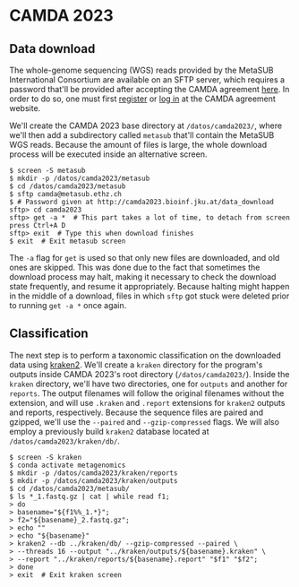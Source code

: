 # CAMDA 2023

## Data download

The whole-genome sequencing (WGS) reads provided by the MetaSUB International Consortium are available on an SFTP server, which requires a password that'll be provided after accepting the CAMDA agreement [here](http://camda2023.bioinf.jku.at/agreement). In order to do so, one must first [register](http://camda2023.bioinf.jku.at/agreement?do=register) or [log in](http://camda2023.bioinf.jku.at/agreement?do=login) at the CAMDA agreement website.

We'll create the CAMDA 2023 base directory at `/datos/camda2023/`, where we'll then add a subdirectory called `metasub` that'll contain the MetaSUB WGS reads. Because the amount of files is large, the whole download process will be executed inside an alternative screen.

```shell
$ screen -S metasub
$ mkdir -p /datos/camda2023/metasub
$ cd /datos/camda2023/metasub
$ sftp camda@metasub.ethz.ch
$ # Password given at http://camda2023.bioinf.jku.at/data_download
sftp> cd camda2023
sftp> get -a *	# This part takes a lot of time, to detach from screen press Ctrl+A D
sftp> exit	# Type this when download finishes
$ exit 	# Exit metasub screen
```

The `-a` flag for `get` is used so that only new files are downloaded, and old ones are skipped. This was done due to the fact that sometimes the download process may halt, making it necessary to check the download state frequently, and resume it appropriately. Because halting might happen in the middle of a download, files in which `sftp` got stuck were deleted prior to running `get -a *` once again.

## Classification

The next step is to perform a taxonomic classification on the downloaded data using [kraken2](https://ccb.jhu.edu/software/kraken2/). We'll create a `kraken` directory for the program's outputs inside CAMDA 2023's root directory (`/datos/camda2023/`). Inside the `kraken` directory, we'll have two directories, one for `outputs` and another for `reports`. The output filenames will follow the original filenames without the extension, and will use `.kraken` and `.report` extensions for `kraken2` outputs and reports, respectively. Because the sequence files are paired and gzipped, we'll use the `--paired` and `--gzip-compressed` flags. We will also employ a previously build `kraken2` database located at `/datos/camda2023/kraken/db/`.

```shell
$ screen -S kraken
$ conda activate metagenomics
$ mkdir -p /datos/camda2023/kraken/reports
$ mkdir -p /datos/camda2023/kraken/outputs
$ cd /datos/camda2023/metasub/
$ ls *_1.fastq.gz | cat | while read f1;
> do
> basename="${f1%%_1.*}";
> f2="${basename}_2.fastq.gz";
> echo ""
> echo "${basename}"
> kraken2 --db ../kraken/db/ --gzip-compressed --paired \
> --threads 16 --output "../kraken/outputs/${basename}.kraken" \
> --report "../kraken/reports/${basename}.report" "$f1" "$f2";
> done
> exit	# Exit kraken screen
```